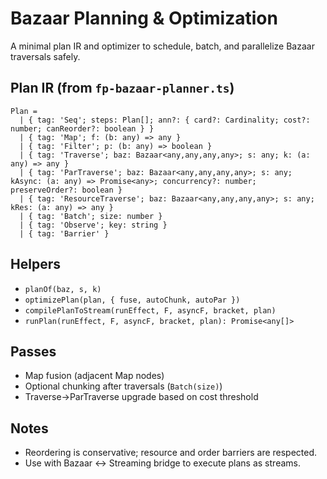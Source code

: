 # Bazaar Planning & Optimization

A minimal plan IR and optimizer to schedule, batch, and parallelize Bazaar traversals safely.

## Plan IR (from `fp-bazaar-planner.ts`)

```
Plan =
  | { tag: 'Seq'; steps: Plan[]; ann?: { card?: Cardinality; cost?: number; canReorder?: boolean } }
  | { tag: 'Map'; f: (b: any) => any }
  | { tag: 'Filter'; p: (b: any) => boolean }
  | { tag: 'Traverse'; baz: Bazaar<any,any,any,any>; s: any; k: (a: any) => any }
  | { tag: 'ParTraverse'; baz: Bazaar<any,any,any,any>; s: any; kAsync: (a: any) => Promise<any>; concurrency?: number; preserveOrder?: boolean }
  | { tag: 'ResourceTraverse'; baz: Bazaar<any,any,any,any>; s: any; kRes: (a: any) => any }
  | { tag: 'Batch'; size: number }
  | { tag: 'Observe'; key: string }
  | { tag: 'Barrier' }
```

## Helpers

- `planOf(baz, s, k)`
- `optimizePlan(plan, { fuse, autoChunk, autoPar })`
- `compilePlanToStream(runEffect, F, asyncF, bracket, plan)`
- `runPlan(runEffect, F, asyncF, bracket, plan): Promise<any[]>`

## Passes

- Map fusion (adjacent Map nodes)
- Optional chunking after traversals (`Batch(size)`)
- Traverse→ParTraverse upgrade based on cost threshold

## Notes

- Reordering is conservative; resource and order barriers are respected.
- Use with Bazaar ↔ Streaming bridge to execute plans as streams.


